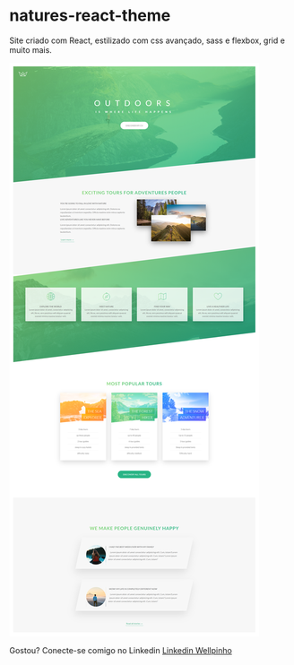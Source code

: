 # natures-react-theme
Site criado com React, estilizado com css avançado, sass e flexbox, grid e muito mais.

![alt text](full-site.png)

Gostou? Conecte-se comigo no Linkedin
[Linkedin Wellpinho](https://www.linkedin.com/in/wellpinho/)
